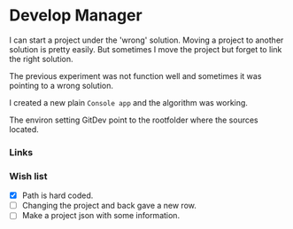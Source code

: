 ﻿# Develop Manager

I can start a project under the 'wrong' solution. Moving a project to another solution is pretty easily. But sometimes I move the project but forget to link the right solution.

The previous experiment was not function well and sometimes it was pointing to a wrong solution.

I created a new plain `Console app` and the algorithm was working.

The environ setting GitDev point to the rootfolder where the sources located.

### Links

### Wish list

- [X] Path is hard coded.
- [ ] Changing the project and back gave a new row.
- [ ] Make a project json with some information.